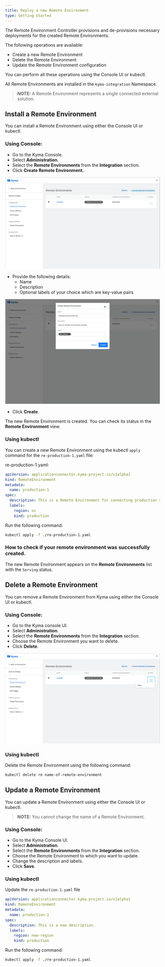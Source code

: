 ```yaml
---
title: Deploy a new Remote Environment
type: Getting Started
---
```


The Remote Environment Controller provisions and de-provisions necessary deployments for the created Remote Environments.

The following operations are available:

- Create a new Remote Environment
- Delete the Remote Environment
- Update the Remote Environment configuration

You can perform all these operations using the Console UI or kubectl.


All Remote Environments are installed in the `kyma-integration` Namespace.

>**NOTE:** A Remote Environment represents a single connected external solution.


## Install a Remote Environment

You can install a Remote Environment using either the Console UI or kubectl.

### Using Console:

- Go to the Kyma Console.
- Select **Administration**.
- Select the **Remote Environments** from the **Integration** section.
- Click **Create Remote Environment**..

![Add RE](./assets/create-re.png)

- Provide the following details:
    - Name
    - Description
    - Optional labels of your choice which are key-value pairs

![Update RE](./assets/edit-re.png)

 - Click **Create**.

The new Remote Environment is created. You can check its status in the **Remote Environment** view.

### Using kubectl

You can create a new Remote Environment using the kubectl `apply` command for the `re-production-1.yaml` file:

re-production-1.yaml:

``` yaml
apiVersion: applicationconnector.kyma-project.io/v1alpha1
kind: RemoteEnvironment
metadata:
  name: production-1
spec:
  description: This is a Remote Environment for connecting production system 1.
  labels:
    region: us
    kind: production
```

Run the following command:

``` bash
kubectl apply -f ./re-production-1.yaml
```

### How to check if your remote environment was successfully created.

The new Remote Environment appears on the **Remote Environments** list with the `Serving` status.

## Delete a Remote Environment

You can remove a Remote Environment from Kyma using either the Console UI or kubectl.


### Using Console:

- Go to the Kyma console UI.
- Select **Administration**.
- Select the **Remote Environments** from the **Integration** section.
- Choose the Remote Environment you want to delete.
- Click **Delete**.

![Delete RE](./assets/delete-re.png)


### Using kubectl

Delete the Remote Environment using the following command:

```bash
kubectl delete re name-of-remote-environment
```

## Update a Remote Environment

You can update a Remote Environment using either the Console UI or kubectl.

>**NOTE:** You cannot change the name of a Remote Environment.

### Using Console:

- Go to the Kyma Console UI.
- Select **Administration**.
- Select the **Remote Environments** from the **Integration** section.
- Choose the Remote Environment to which you want to update.
- Change the description and labels.
- Click **Save**.

### Using kubectl

Update the `re-production-1.yaml` file

``` yaml
apiVersion: applicationconnector.kyma-project.io/v1alpha1
kind: RemoteEnvironment
metadata:
  name: production-1
spec:
  description: This is a new description.
  labels:
    region: new-region
    kind: production
```

Run the following command:

``` bash
kubectl apply -f ./re-production-1.yaml
```